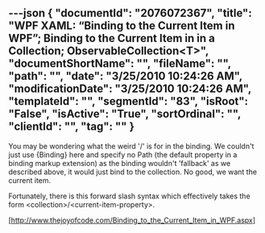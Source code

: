 ---json
{
  "documentId": "2076072367",
  "title": "WPF XAML: “Binding to the Current Item in WPF”; Binding to the Current Item in in a Collection; ObservableCollection&lt;T&gt;",
  "documentShortName": "",
  "fileName": "",
  "path": "",
  "date": "3/25/2010 10:24:26 AM",
  "modificationDate": "3/25/2010 10:24:26 AM",
  "templateId": "",
  "segmentId": "83",
  "isRoot": "False",
  "isActive": "True",
  "sortOrdinal": "",
  "clientId": "",
  "tag": ""
}
---

You may be wondering what the weird '/' is for in the binding. We couldn't just use {Binding} here and specify no Path (the default property in a binding markup extension) as the binding wouldn't 'fallback' as we described above, it would just bind to the collection. No good, we want the current item.

Fortunately, there is this forward slash syntax which effectively takes the form &lt;collection&gt;/&lt;current-item-property&gt;.

[http://www.thejoyofcode.com/Binding_to_the_Current_Item_in_WPF.aspx]
